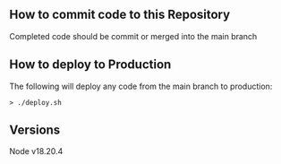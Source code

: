 ## How to commit code to this Repository
Completed code should be commit or merged into the main branch
## How to deploy to Production
The following will deploy any code from the main branch to production:
```
> ./deploy.sh
```

## Versions
Node v18.20.4